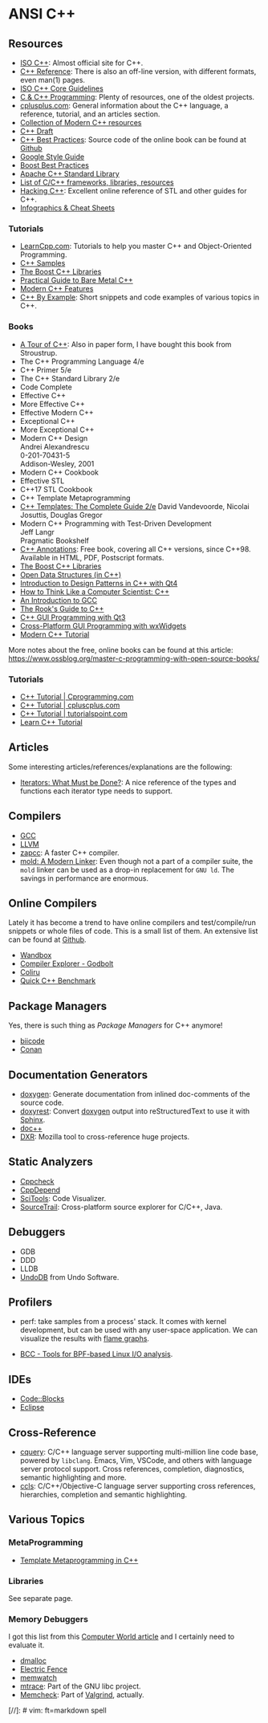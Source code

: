 ANSI C++
========

## Resources

 - [ISO C++](https://isocpp.org/):
   Almost official site for C++.
 - [C++ Reference](http://en.cppreference.com/w):
   There is also an off-line version, with different formats, even man(1) pages.
 - [ISO C++ Core Guidelines](https://github.com/isocpp/CppCoreGuidelines)
 - [C & C++ Programming](http://www.cprogramming.com/):
   Plenty of resources, one of the oldest projects.
 - [cplusplus.com](http://www.cplusplus.com/):
   General information about the C++ language, a reference, tutorial, and an
   articles section.
 - [Collection of Modern C++ resources](https://github.com/rigtorp/awesome-modern-cpp)
 - [C++ Draft](http://eel.is/c++draft/)
 - [C++ Best Practices](https://legacy.gitbook.com/book/lefticus/cpp-best-practices):
   Source code of the online book can be found at
   [Github](https://github.com/lefticus/cppbestpractices.git)
 - [Google Style Guide](https://google.github.io/styleguide/cppguide.html)
 - [Boost Best Practices](https://svn.boost.org/trac/boost/wiki/BestPracticeHandbook)
 - [Apache C++ Standard Library](https://stdcxx.apache.org/doc/stdlibug/)
 - [List of C/C++ frameworks, libraries, resources](https://github.com/fffaraz/awesome-cpp)
 - [Hacking C++](https://hackingcpp.com/):
   Excellent online reference of STL and other guides for C++.
 - [Infographics & Cheat Sheets](https://hackingcpp.com/cpp/cheat_sheets.html)

### Tutorials ###

 - [LearnCpp.com](http://www.learncpp.com/):
   Tutorials to help you master C++ and Object-Oriented Programming.
 - [C++ Samples](http://cppsamples.com/)
 - [The Boost C++ Libraries](http://theboostcpplibraries.com/)
 - [Practical Guide to Bare Metal C++](https://arobenko.gitbooks.io/bare_metal_cpp/)
 - [Modern C++ Features](https://github.com/AnthonyCalandra/modern-cpp-features)
 - [C++ By Example](https://cppbyexample.com/):
   Short snippets and code examples of various topics in C++.

### Books

 - [A Tour of C++](http://isocpp.org/tour):
   Also in paper form, I have bought this book from Stroustrup.
 - The C++ Programming Language 4/e
 - C++ Primer 5/e
 - The C++ Standard Library 2/e
 - Code Complete
 - Effective C++
 - More Effective C++
 - Effective Modern C++
 - Exceptional C++
 - More Exceptional C++
 - Modern C++ Design  
   Andrei Alexandrescu  
   0-201-70431-5  
   Addison-Wesley, 2001
 - Modern C++ Cookbook
 - Effective STL
 - C++17 STL Cookbook
 - C++ Template Metaprogramming
 - [C++ Templates: The Complete Guide 2/e](http://tmplbook.com/)
   David Vandevoorde, Nicolai Josuttis, Douglas Gregor
 - Modern C++ Programming with Test-Driven Development  
   Jeff Langr  
   Pragmatic Bookshelf  
 - [C++ Annotations](http://www.icce.rug.nl/documents/cplusplus/):
   Free book, covering all C++ versions, since C++98.
   Available in HTML, PDF, Postscript formats.
 - [The Boost C++ Libraries](https://theboostcpplibraries.com/)
 - [Open Data Structures (in C++)](http://opendatastructures.org/ods-cpp/)
 - [Introduction to Design Patterns in C++ with Qt4][qt4-patterns]
 - [How to Think Like a Computer Scientist: C++](http://greenteapress.com/thinkcpp/)
 - [An Introduction to GCC](http://www.network-theory.co.uk/docs/gccintro/)
 - [The Rook's Guide to C++](https://rooksguide.org/)
 - [C++ GUI Programming with Qt3][qt3-gui]
 - [Cross-Platform GUI Programming with wxWidgets][wxwidget-gui]
 - [Modern C++ Tutorial](https://changkun.de/modern-cpp/en-us/)

More notes about the free, online books can be found at this article:
   <https://www.ossblog.org/master-c-programming-with-open-source-books/>

[qt4-patterns]:	http://www.informit.com/store/introduction-to-design-patterns-in-c-plus-plus-with-9780131879058
[qt3-gui]:	http://www.informit.com/store/c-plus-plus-gui-programming-with-qt-3-9780131240728
[wxwidget-gui]:	http://www.informit.com/store/cross-platform-gui-programming-with-wxwidgets-9780131473812


### Tutorials ###

 - [C++ Tutorial | Cprogramming.com](https://www.cprogramming.com/tutorial/c++-tutorial.html)
 - [C++ Tutorial | cpluscplus.com](http://www.cplusplus.com/doc/tutorial/)
 - [C++ Tutorial | tutorialspoint.com](http://www.tutorialspoint.com/cplusplus/)
 - [Learn C++ Tutorial](https://www.learncpp.com/)


## Articles ##

Some interesting articles/references/explanations are the following:

 - [Iterators: What Must be Done?](https://infektor.net/posts/2018-11-03-iterators-what-must-be-done.html):
   A nice reference of the types and functions each iterator type needs to
   support.


## Compilers

 - [GCC](http://gcc.gnu.org)
 - [LLVM](http://llvm.org/)
 - [zapcc](https://www.zapcc.com/):  A faster C++ compiler.
 - [mold: A Modern Linker](https://github.com/rui314/mold/):
   Even though not a part of a compiler suite, the `mold` linker can be used as
   a drop-in replacement for `GNU ld`.  The savings in performance are enormous.


## Online Compilers

Lately it has become a trend to have online compilers and test/compile/run
snippets or whole files of code.  This is a small list of them.
An extensive list can be found at [Github](https://github.com/arnemertz/online-compilers).

 - [Wandbox](http://melpon.org/wandbox)
 - [Compiler Explorer - Godbolt](http://godbolt.org)
 - [Coliru](http://coliru.stacked-crooked.com)
 - [Quick C++ Benchmark](http://quick-bench.com/)


## Package Managers

Yes, there is such thing as _Package Managers_ for C++ anymore!

 - [biicode](https://biicode.github.io/biicode/)
 - [Conan](https://conan.io/)


## Documentation Generators

 - [doxygen][doxygen]:
   Generate documentation from inlined doc-comments of the source code.
 - [doxyrest](https://github.com/vovkos/doxyrest):
   Convert [doxygen][doxygen] output into reStructuredText to use it with [Sphinx][sphinx].
 - [doc++](http://docpp.sourceforge.net/)
 - [DXR](https://dxr.readthedocs.io/):
   Mozilla tool to cross-reference huge projects.


## Static Analyzers

 - [Cppcheck](http://cppcheck.sourceforge.net/)
 - [CppDepend](https://www.cppdepend.com/)
 - [SciTools](https://scitools.com/support/what-is-understand/):
   Code Visualizer.
 - [SourceTrail](https://www.sourcetrail.com/):
   Cross-platform source explorer for C/C++, Java.

## Debuggers

 - GDB
 - DDD
 - LLDB
 - [UndoDB](http://undo-software.com/) from Undo Software.


## Profilers

 - perf:  take samples from a process' stack.
   It comes with kernel development, but can be used with any user-space
   application.  We can visualize the results with [flame graphs][flame-graphs].

 - [BCC - Tools for BPF-based Linux I/O analysis](https://github.com/iovisor/bcc).


[doxygen]:	http://www.stack.nl/~dimitri/doxygen/
[sphinx]:	http://www.sphinx-doc.org/


## IDEs

 - [Code::Blocks](http://www.codeblocks.org/)
 - [Eclipse](http://www.eclipse.org/)


## Cross-Reference ##

 - [cquery](https://github.com/cquery-project/cquery):
   C/C++ language server supporting multi-million line code base, powered by
   `libclang`.  Emacs, Vim, VSCode, and others with language server protocol
   support.  Cross references, completion, diagnostics, semantic highlighting
   and more.
 - [ccls](https://github.com/MaskRay/ccls/):
   C/C++/Objective-C language server supporting cross references, hierarchies,
   completion and semantic highlighting.

## Various Topics

### MetaProgramming

 - [Template Metaprogramming in C++][1]

[1]: http://alejandrohitti.com/2015/06/21/template-metaprogramming-in-cpp/


### Libraries

See separate page.


### Memory Debuggers

I got this list from this [Computer World article][compworld] and I certainly
need to evaluate it.

 - [dmalloc](http://dmalloc.com)
 - [Electric Fence](https://launchpad.net/ubuntu/+source/electric-fence/)
 - [memwatch](http://www.linkdata.se/sourcecode/memwatch/)
 - [mtrace](http://www.gnu.org/software/libc/):
   Part of the GNU libc project.
 - [Memcheck](http://valgrind.org/docs/manual/mc-manual.html):
   Part of [Valgrind](http://valgrind.org/), actually.


[compworld]:	http://www.computerworld.com/article/3003957/linux/review-5-memory-debuggers-for-linux-coding.html
[flame-graphs]:	http://www.brendangregg.com/flamegraphs.html


[//]:	# vim: ft=markdown spell
